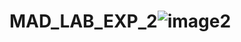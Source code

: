 # MAD_LAB_EXP_2![image2](https://github.com/nigelsilveira0711/MAD_LAB_EXP_2/assets/110928990/f0be90b0-c6a0-4312-855e-0382f8c81966)
